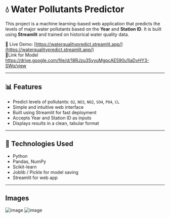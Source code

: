 # 💧 Water Pollutants Predictor

This project is a machine learning-based web application that predicts the levels of major water pollutants based on the **Year** and **Station ID**. It is built using **Streamlit** and trained on historical water quality data.

🔗 Live Demo: [https://waterqualitypredict.streamlit.app/](https://waterqualitypredict.streamlit.app/) <br>
🔗Link for Model <a>https://drive.google.com/file/d/18RJzu35vyuMgpcAE590u1IaDvHY3-SWq/view</a>

---

## 📊 Features

- Predict levels of pollutants: `O2`, `NO3`, `NO2`, `SO4`, `PO4`, `CL`
- Simple and intuitive web interface
- Built using Streamlit for fast deployment
- Accepts Year and Station ID as inputs
- Displays results in a clean, tabular format

---

## 🧠 Technologies Used

- Python
- Pandas, NumPy
- Scikit-learn
- Joblib / Pickle for model saving
- Streamlit for web app

---
## Images

![image](https://github.com/user-attachments/assets/acce4e25-f8d4-4cba-ba0e-612c6e987474)
![image](https://github.com/user-attachments/assets/6fb76aa6-06eb-4851-b285-fb3c5fdb8920)







